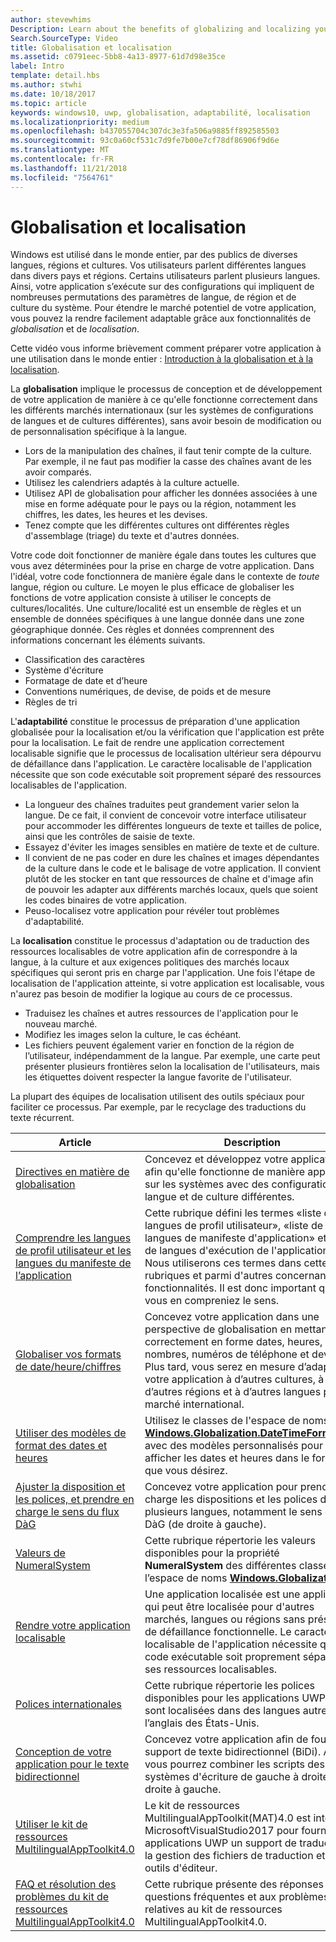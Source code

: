 ```yaml
---
author: stevewhims
Description: Learn about the benefits of globalizing and localizing your app, and exactly what these terms mean.
Search.SourceType: Video
title: Globalisation et localisation
ms.assetid: c0791eec-5bb8-4a13-8977-61d7d98e35ce
label: Intro
template: detail.hbs
ms.author: stwhi
ms.date: 10/18/2017
ms.topic: article
keywords: windows10, uwp, globalisation, adaptabilité, localisation
ms.localizationpriority: medium
ms.openlocfilehash: b437055704c307dc3e3fa506a9885ff892585503
ms.sourcegitcommit: 93c0a60cf531c7d9fe7b00e7cf78df86906f9d6e
ms.translationtype: MT
ms.contentlocale: fr-FR
ms.lasthandoff: 11/21/2018
ms.locfileid: "7564761"
---
```

# <a name="globalization-and-localization"></a>Globalisation et localisation

Windows est utilisé dans le monde entier, par des publics de diverses langues, régions et cultures. Vos utilisateurs parlent différentes langues dans divers pays et régions. Certains utilisateurs parlent plusieurs langues. Ainsi, votre application s’exécute sur des configurations qui impliquent de nombreuses permutations des paramètres de langue, de région et de culture du système. Pour étendre le marché potentiel de votre application, vous pouvez la rendre facilement adaptable grâce aux fonctionnalités de *globalisation* et de *localisation*.

Cette vidéo vous informe brièvement comment préparer votre application à une utilisation dans le monde entier : [Introduction à la globalisation et à la localisation](https://channel9.msdn.com/Blogs/One-Dev-Minute/Introduction-to-globalization-and-localization).

La **globalisation** implique le processus de conception et de développement de votre application de manière à ce qu'elle fonctionne correctement dans les différents marchés internationaux (sur les systèmes de configurations de langues et de cultures différentes), sans avoir besoin de modification ou de personnalisation spécifique à la langue.

- Lors de la manipulation des chaînes, il faut tenir compte de la culture. Par exemple, il ne faut pas modifier la casse des chaînes avant de les avoir comparés.
- Utilisez les calendriers adaptés à la culture actuelle.
- Utilisez API de globalisation pour afficher les données associées à une mise en forme adéquate pour le pays ou la région, notamment les chiffres, les dates, les heures et les devises.
- Tenez compte que les différentes cultures ont différentes règles d'assemblage (triage) du texte et d'autres données.

Votre code doit fonctionner de manière égale dans toutes les cultures que vous avez déterminées pour la prise en charge de votre application. Dans l'idéal, votre code fonctionnera de manière égale dans le contexte de *toute* langue, région ou culture. Le moyen le plus efficace de globaliser les fonctions de votre application consiste à utiliser le concepts de cultures/localités. Une culture/localité est un ensemble de règles et un ensemble de données spécifiques à une langue donnée dans une zone géographique donnée. Ces règles et données comprennent des informations concernant les éléments suivants.

- Classification des caractères
- Système d'écriture
- Formatage de date et d’heure
- Conventions numériques, de devise, de poids et de mesure
- Règles de tri

L'**adaptabilité** constitue le processus de préparation d'une application globalisée pour la localisation et/ou la vérification que l'application est prête pour la localisation. Le fait de rendre une application correctement localisable signifie que le processus de localisation ultérieur sera dépourvu de défaillance dans l'application. Le caractère localisable de l'application nécessite que son code exécutable soit proprement séparé des ressources localisables de l'application.

- La longueur des chaînes traduites peut grandement varier selon la langue. De ce fait, il convient de concevoir votre interface utilisateur pour accommoder les différentes longueurs de texte et tailles de police, ainsi que les contrôles de saisie de texte.
- Essayez d'éviter les images sensibles en matière de texte et de culture.
- Il convient de ne pas coder en dure les chaînes et images dépendantes de la culture dans le code et le balisage de votre application. Il convient plutôt de les stocker en tant que ressources de chaîne et d'image afin de pouvoir les adapter aux différents marchés locaux, quels que soient les codes binaires de votre application.
- Peuso-localisez votre application pour révéler tout problèmes d'adaptabilité.

La **localisation** constitue le processus d'adaptation ou de traduction des ressources localisables de votre application afin de correspondre à la langue, à la culture et aux exigences politiques des marchés locaux spécifiques qui seront pris en charge par l'application. Une fois l'étape de localisation de l'application atteinte, si votre application est localisable, vous n'aurez pas besoin de modifier la logique au cours de ce processus.

- Traduisez les chaînes et autres ressources de l'application pour le nouveau marché.
- Modifiez les images selon la culture, le cas échéant.
- Les fichiers peuvent également varier en fonction de la région de l’utilisateur, indépendamment de la langue. Par exemple, une carte peut présenter plusieurs frontières selon la localisation de l'utilisateurs, mais les étiquettes doivent respecter la langue favorite de l'utilisateur.

La plupart des équipes de localisation utilisent des outils spéciaux pour faciliter ce processus. Par exemple, par le recyclage des traductions du texte récurrent.

| Article | Description |
|---------|-------------|
| [Directives en matière de globalisation](guidelines-and-checklist-for-globalizing-your-app.md) | Concevez et développez votre application afin qu'elle fonctionne de manière appropriée sur les systèmes avec des configurations de langue et de culture différentes. |
| [Comprendre les langues de profil utilisateur et les langues du manifeste de l’application](manage-language-and-region.md) | Cette rubrique défini les termes «liste de langues de profil utilisateur», «liste de langues de manifeste d'application» et «liste de langues d'exécution de l'application». Nous utiliserons ces termes dans cette rubriques et parmi d'autres concernant les fonctionnalités. Il est donc important que vous en compreniez le sens. |
| [Globaliser vos formats de date/heure/chiffres](use-global-ready-formats.md) | Concevez votre application dans une perspective de globalisation en mettant correctement en forme dates, heures, nombres, numéros de téléphone et devises. Plus tard, vous serez en mesure d’adapter votre application à d’autres cultures, à d’autres régions et à d’autres langues pour le marché international. |
| [Utiliser des modèles de format des dates et heures](use-patterns-to-format-dates-and-times.md) | Utilisez le classes de l'espace de noms [**Windows.Globalization.DateTimeFormatting**](/uwp/api/windows.globalization.datetimeformatting?branch=live) avec des modèles personnalisés pour afficher les dates et heures dans le format que vous désirez. |
| [Ajuster la disposition et les polices, et prendre en charge le sens du flux DàG](adjust-layout-and-fonts--and-support-rtl.md) | Concevez votre application pour prendre en charge les dispositions et les polices de plusieurs langues, notamment le sens du flux DàG (de droite à gauche). |
| [Valeurs de NumeralSystem](glob-numeralsystem-values.md) | Cette rubrique répertorie les valeurs disponibles pour la propriété **NumeralSystem** des différentes classes de l’espace de noms [**Windows.Globalization**](/uwp/api/windows.globalization?branch=live). |
| [Rendre votre application localisable](prepare-your-app-for-localization.md) | Une application localisée est une application qui peut être localisée pour d'autres marchés, langues ou régions sans présenter de défaillance fonctionnelle. Le caractère localisable de l'application nécessite que son code exécutable soit proprement séparé de ses ressources localisables. |
| [Polices internationales](loc-international-fonts.md) | Cette rubrique répertorie les polices disponibles pour les applications UWP qui sont localisées dans des langues autres que l’anglais des États-Unis. |
| [Conception de votre application pour le texte bidirectionnel](design-for-bidi-text.md) | Concevez votre application afin de fournir un support de texte bidirectionnel (BiDi). Ainsi, vous pourrez combiner les scripts des systèmes d'écriture de gauche à droite et de droite à gauche. |
| [Utiliser le kit de ressources MultilingualAppToolkit4.0](use-mat.md) | Le kit de ressources MultilingualAppToolkit(MAT)4.0 est intégré à MicrosoftVisualStudio2017 pour fournir aux applications UWP un support de traduction, la gestion des fichiers de traduction et des outils d'éditeur. |
| [FAQ et résolution des problèmes du kit de ressources MultilingualAppToolkit4.0](mat-faq-troubleshooting.md) | Cette rubrique présente des réponses aux questions fréquentes et aux problèmes relatives au kit de ressources MultilingualAppToolkit4.0. |
